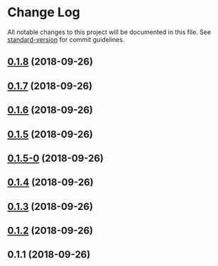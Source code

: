 # Change Log

All notable changes to this project will be documented in this file. See [standard-version](https://github.com/conventional-changelog/standard-version) for commit guidelines.

<a name="0.1.8"></a>
## [0.1.8](https://github.com/choufeng/m.xiajia.im/compare/v0.1.7...v0.1.8) (2018-09-26)



<a name="0.1.7"></a>
## [0.1.7](https://github.com/choufeng/m.xiajia.im/compare/v0.1.6...v0.1.7) (2018-09-26)



<a name="0.1.6"></a>
## [0.1.6](https://github.com/choufeng/m.xiajia.im/compare/v0.1.5...v0.1.6) (2018-09-26)



<a name="0.1.5"></a>
## [0.1.5](https://github.com/choufeng/m.xiajia.im/compare/v0.1.5-0...v0.1.5) (2018-09-26)



<a name="0.1.5-0"></a>
## [0.1.5-0](https://github.com/choufeng/m.xiajia.im/compare/v0.1.4...v0.1.5-0) (2018-09-26)



<a name="0.1.4"></a>
## [0.1.4](https://github.com/choufeng/m.xiajia.im/compare/v0.1.3...v0.1.4) (2018-09-26)



<a name="0.1.3"></a>
## [0.1.3](https://github.com/choufeng/m.xiajia.im/compare/v0.1.2...v0.1.3) (2018-09-26)



<a name="0.1.2"></a>
## [0.1.2](https://github.com/choufeng/m.xiajia.im/compare/v0.1.1...v0.1.2) (2018-09-26)



<a name="0.1.1"></a>
## 0.1.1 (2018-09-26)
